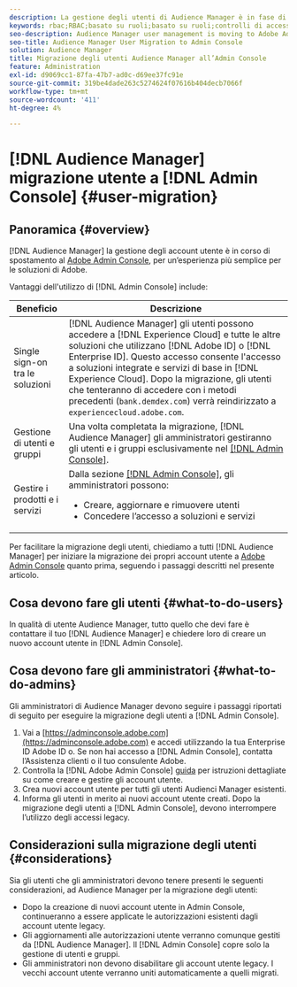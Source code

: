 ```yaml
---
description: La gestione degli utenti di Audience Manager è in fase di trasferimento a Adobe Admin Console. Questo articolo spiega cosa devi fare per prepararti alla migrazione degli utenti e cosa cambierà una volta completata la migrazione.
keywords: rbac;RBAC;basato su ruoli;basato su ruoli;controlli di accesso basati su ruoli
seo-description: Audience Manager user management is moving to Adobe Admin Console. This article explains what you need to do to prepare for user migration, and what will change once the migration is complete.
seo-title: Audience Manager User Migration to Admin Console
solution: Audience Manager
title: Migrazione degli utenti Audience Manager all’Admin Console
feature: Administration
exl-id: d9069cc1-87fa-47b7-ad0c-d69ee37fc91e
source-git-commit: 319be4dade263c5274624f07616b404decb7066f
workflow-type: tm+mt
source-wordcount: '411'
ht-degree: 4%

---
```


# [!DNL Audience Manager] migrazione utente a [!DNL Admin Console] {#user-migration}

## Panoramica {#overview}

[!DNL Audience Manager] la gestione degli account utente è in corso di spostamento al [Adobe Admin Console](https://helpx.adobe.com/it/enterprise/using/admin-console.html), per un’esperienza più semplice per le soluzioni di Adobe.

Vantaggi dell&#39;utilizzo di [!DNL Admin Console] include:

| Beneficio | Descrizione |
|---|---|
| Single sign-on tra le soluzioni | [!DNL Audience Manager] gli utenti possono accedere a [!DNL Experience Cloud] e tutte le altre soluzioni che utilizzano [!DNL Adobe ID] o [!DNL Enterprise ID]. Questo accesso consente l&#39;accesso a soluzioni integrate e servizi di base in [!DNL Experience Cloud]. Dopo la migrazione, gli utenti che tenteranno di accedere con i metodi precedenti (`bank.demdex.com`) verrà reindirizzato a `experiencecloud.adobe.com`. |
| Gestione di utenti e gruppi | Una volta completata la migrazione, [!DNL Audience Manager] gli amministratori gestiranno gli utenti e i gruppi esclusivamente nel [[!DNL Admin Console]](https://adminconsole.adobe.com/enterprise/). |
| Gestire i prodotti e i servizi  | Dalla sezione [[!DNL Admin Console]](https://adminconsole.adobe.com/enterprise/), gli amministratori possono: <ul><li>Creare, aggiornare e rimuovere utenti</li><li>Concedere l’accesso a soluzioni e servizi</li></ul> |

Per facilitare la migrazione degli utenti, chiediamo a tutti [!DNL Audience Manager] per iniziare la migrazione dei propri account utente a [Adobe Admin Console](https://helpx.adobe.com/it/enterprise/using/admin-console.html) quanto prima, seguendo i passaggi descritti nel presente articolo.

## Cosa devono fare gli utenti {#what-to-do-users}

In qualità di utente Audience Manager, tutto quello che devi fare è contattare il tuo [!DNL Audience Manager] e chiedere loro di creare un nuovo account utente in [!DNL Admin Console].

## Cosa devono fare gli amministratori {#what-to-do-admins}

Gli amministratori di Audience Manager devono seguire i passaggi riportati di seguito per eseguire la migrazione degli utenti a [!DNL Admin Console].

1. Vai a [https://adminconsole.adobe.com](https://adminconsole.adobe.com) e accedi utilizzando la tua Enterprise ID Adobe ID o. Se non hai accesso a [!DNL Admin Console], contatta l’Assistenza clienti o il tuo consulente Adobe.
2. Controlla la [!DNL Adobe Admin Console] [guida](https://helpx.adobe.com/enterprise/admin-guide.html/enterprise/using/users.ug.html) per istruzioni dettagliate su come creare e gestire gli account utente.
3. Crea nuovi account utente per tutti gli utenti Audienci Manager esistenti.
4. Informa gli utenti in merito ai nuovi account utente creati. Dopo la migrazione degli utenti a [!DNL Admin Console], devono interrompere l’utilizzo degli accessi legacy.

## Considerazioni sulla migrazione degli utenti {#considerations}

Sia gli utenti che gli amministratori devono tenere presenti le seguenti considerazioni, ad Audience Manager per la migrazione degli utenti:

* Dopo la creazione di nuovi account utente in Admin Console, continueranno a essere applicate le autorizzazioni esistenti dagli account utente legacy.
* Gli aggiornamenti alle autorizzazioni utente verranno comunque gestiti da [!DNL Audience Manager]. Il [!DNL Admin Console] copre solo la gestione di utenti e gruppi.
* Gli amministratori non devono disabilitare gli account utente legacy. I vecchi account utente verranno uniti automaticamente a quelli migrati.
